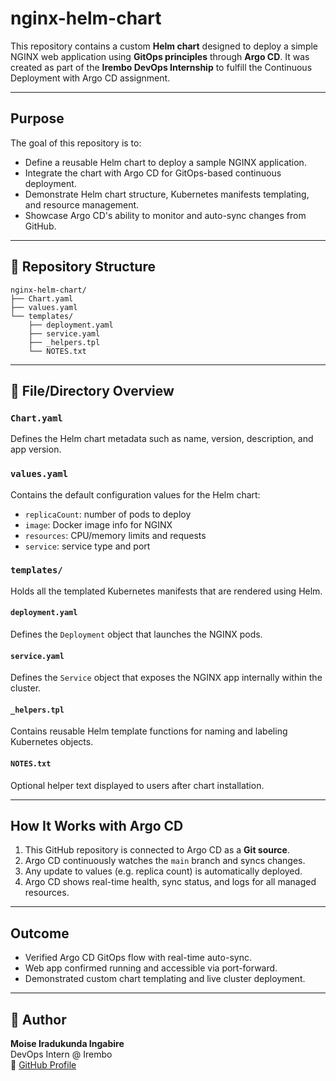 # nginx-helm-chart

This repository contains a custom **Helm chart** designed to deploy a simple NGINX web application using **GitOps principles** through **Argo CD**. It was created as part of the **Irembo DevOps Internship** to fulfill the Continuous Deployment with Argo CD assignment.

---

## Purpose

The goal of this repository is to:
- Define a reusable Helm chart to deploy a sample NGINX application.
- Integrate the chart with Argo CD for GitOps-based continuous deployment.
- Demonstrate Helm chart structure, Kubernetes manifests templating, and resource management.
- Showcase Argo CD's ability to monitor and auto-sync changes from GitHub.

---

## 📁 Repository Structure

```
nginx-helm-chart/
├── Chart.yaml
├── values.yaml
└── templates/
    ├── deployment.yaml
    ├── service.yaml
    ├── _helpers.tpl
    └── NOTES.txt
```

---

## 📄 File/Directory Overview

### `Chart.yaml`
Defines the Helm chart metadata such as name, version, description, and app version.

### `values.yaml`
Contains the default configuration values for the Helm chart:
- `replicaCount`: number of pods to deploy
- `image`: Docker image info for NGINX
- `resources`: CPU/memory limits and requests
- `service`: service type and port

### `templates/`
Holds all the templated Kubernetes manifests that are rendered using Helm.

#### `deployment.yaml`
Defines the `Deployment` object that launches the NGINX pods.

#### `service.yaml`
Defines the `Service` object that exposes the NGINX app internally within the cluster.

#### `_helpers.tpl`
Contains reusable Helm template functions for naming and labeling Kubernetes objects.

#### `NOTES.txt`
Optional helper text displayed to users after chart installation.

---

## How It Works with Argo CD

1. This GitHub repository is connected to Argo CD as a **Git source**.
2. Argo CD continuously watches the `main` branch and syncs changes.
3. Any update to values (e.g. replica count) is automatically deployed.
4. Argo CD shows real-time health, sync status, and logs for all managed resources.

---

## Outcome

- Verified Argo CD GitOps flow with real-time auto-sync.
- Web app confirmed running and accessible via port-forward.
- Demonstrated custom chart templating and live cluster deployment.

---

## 👤 Author

**Moise Iradukunda Ingabire**  
DevOps Intern @ Irembo  
🔗 [GitHub Profile](https://github.com/1moses1)

